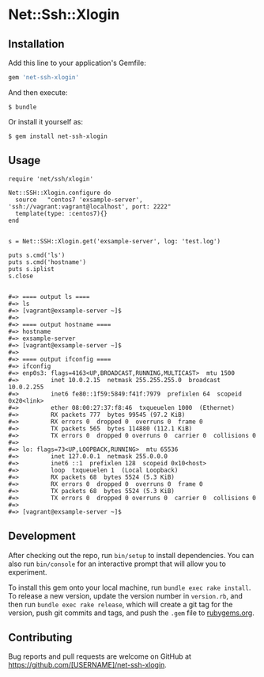 # Net::Ssh::Xlogin


## Installation

Add this line to your application's Gemfile:

```ruby
gem 'net-ssh-xlogin'
```

And then execute:

    $ bundle

Or install it yourself as:

    $ gem install net-ssh-xlogin

## Usage

```: ruby
require 'net/ssh/xlogin'

Net::SSH::Xlogin.configure do
  source   "centos7 'exsample-server', 'ssh://vagrant:vagrant@localhost', port: 2222"
  template(type: :centos7){}
end


s = Net::SSH::Xlogin.get('exsample-server', log: 'test.log')

puts s.cmd('ls')
puts s.cmd('hostname')
puts s.iplist
s.close


#=> ==== output ls ====
#=> ls
#=> [vagrant@exsample-server ~]$
#=> 
#=> ==== output hostname ====
#=> hostname
#=> exsample-server
#=> [vagrant@exsample-server ~]$
#=> 
#=> ==== output ifconfig ====
#=> ifconfig
#=> enp0s3: flags=4163<UP,BROADCAST,RUNNING,MULTICAST>  mtu 1500
#=>         inet 10.0.2.15  netmask 255.255.255.0  broadcast 10.0.2.255
#=>         inet6 fe80::1f59:5849:f41f:7979  prefixlen 64  scopeid 0x20<link>
#=>         ether 08:00:27:37:f8:46  txqueuelen 1000  (Ethernet)
#=>         RX packets 777  bytes 99545 (97.2 KiB)
#=>         RX errors 0  dropped 0  overruns 0  frame 0
#=>         TX packets 565  bytes 114880 (112.1 KiB)
#=>         TX errors 0  dropped 0 overruns 0  carrier 0  collisions 0
#=> 
#=> lo: flags=73<UP,LOOPBACK,RUNNING>  mtu 65536
#=>         inet 127.0.0.1  netmask 255.0.0.0
#=>         inet6 ::1  prefixlen 128  scopeid 0x10<host>
#=>         loop  txqueuelen 1  (Local Loopback)
#=>         RX packets 68  bytes 5524 (5.3 KiB)
#=>         RX errors 0  dropped 0  overruns 0  frame 0
#=>         TX packets 68  bytes 5524 (5.3 KiB)
#=>         TX errors 0  dropped 0 overruns 0  carrier 0  collisions 0
#=> 
#=> [vagrant@exsample-server ~]$
```

## Development

After checking out the repo, run `bin/setup` to install dependencies. You can also run `bin/console` for an interactive prompt that will allow you to experiment.

To install this gem onto your local machine, run `bundle exec rake install`. To release a new version, update the version number in `version.rb`, and then run `bundle exec rake release`, which will create a git tag for the version, push git commits and tags, and push the `.gem` file to [rubygems.org](https://rubygems.org).

## Contributing

Bug reports and pull requests are welcome on GitHub at https://github.com/[USERNAME]/net-ssh-xlogin.
